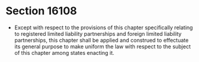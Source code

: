 # Section 16108

- Except with respect to the provisions of this chapter specifically relating to registered limited liability partnerships and foreign limited liability partnerships, this chapter shall be applied and construed to effectuate its general purpose to make uniform the law with respect to the subject of this chapter among states enacting it.